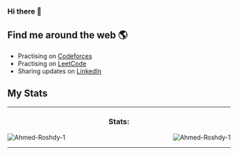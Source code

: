 ### Hi there 👋

<!--
**Ahmed-Roshdy-1/Ahmed-Roshdy-1** is a ✨ _special_ ✨ repository because its `README.md` (this file) appears on your GitHub profile.

Here are some ideas to get you started:

- 🔭 I’m currently working on ...
- 🌱 I’m currently learning ...
- 👯 I’m looking to collaborate on ...
- 🤔 I’m looking for help with ...
- 💬 Ask me about ...
- 📫 How to reach me: ...
- 😄 Pronouns: ...
- ⚡ Fun fact: ...
-->



## Find me around the web 🌎 
- Practising on <a href="https://codeforces.com/profile/Ahmed-Roshdy" >Codeforces</a> 
- Practising on <a href="https://leetcode.com/Ahmed-Roshdy-1/" >LeetCode</a> 
- Sharing updates on <a href="https://www.linkedin.com/in/ahmed-roshdy-5bb561194/">LinkedIn</a> 


## My Stats
<!-- GITHUB STATS -->
<hr>
<div style="display: block;">
<p>
  <h3 align="center">Stats:</h3>
<p>
    <a align="left">
      <p><img align="left" 
  src="https://github-readme-stats.vercel.app/api/top-langs?username=Ahmed-Roshdy-1&show_icons=true&theme=dark&locale=en&hide=jupyter%20notebook,lex,&langs_count=8" alt="Ahmed-Roshdy-1" /></p></a>
  <a align="center">
   <p align="right"><img src="https://github-readme-streak-stats.herokuapp.com/?user=Ahmed-Roshdy-1&show_icons=true&theme=dark&locale=en" alt="Ahmed-Roshdy-1" /></p></a>
    
<!--     <p><img align="right" src="https://github-readme-stats.vercel.app/api?username=Ahmed-Roshdy-1&show_icons=true&theme=dark&locale=en" alt="Ahmed-Roshdy-1" /></p> -->



  </p>
</p>
</div>
<hr>
<br>
<br>
<br>
<br>
<br>
<br>
<br>
<br>
<br>
<br>
<br>
